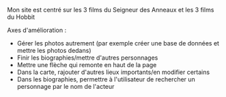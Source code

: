 Mon site est centré sur les 3 films du Seigneur des Anneaux et les 3 films du Hobbit

Axes d'amélioration :
 - Gérer les photos autrement (par exemple créer une base de données et mettre les photos dedans)
 - Finir les biographies/mettre d'autres personnages
 - Mettre une flèche qui remonte en haut de la page
 - Dans la carte, rajouter d'autres lieux importants/en modifier certains
 - Dans les biographies, permettre à l'utilisateur de rechercher un personnage par le nom de l'acteur
